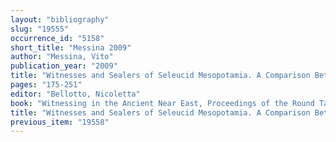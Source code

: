 ```yaml
---
layout: "bibliography"
slug: "19555"
occurrence_id: "5158"
short_title: "Messina 2009"
author: "Messina, Vito"
publication_year: "2009"
title: "Witnesses and Sealers of Seleucid Mesopotamia. A Comparison Between the Seal Impressions from Uruk and hose from Seleucia on the Tigris."
pages: "175-251"
editor: "Bellotto, Nicoletta"
book: "Witnessing in the Ancient Near East, Proceedings of the Round Table Held at the University of Verona, February 15, 2008 (Padova)"
title: "Witnesses and Sealers of Seleucid Mesopotamia. A Comparison Between the Seal Impressions from Uruk and hose from Seleucia on the Tigris."
previous_item: "19558"
---
```

